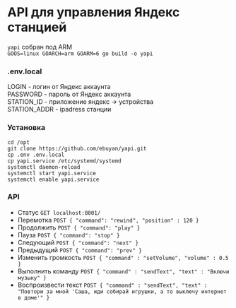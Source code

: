 <h1>API для управления Яндекс станцией</h1>

`yapi` собран под ARM \
`GOOS=linux GOARCH=arm GOARM=6 go build -o yapi`

<h3>.env.local</h3>

LOGIN - логин от Яндекс аккаунта \
PASSWORD - пароль от Яндекс аккаунта \
STATION_ID - приложение яндекс -> устройства \
STATION_ADDR - ipadress станции

<h3>Установка</h3>

`cd /opt` \
`git clone https://github.com/ebuyan/yapi.git` \
`cp .env .env.local` \
`cp yapi.service /etc/systemd/systemd` \
`systemctl daemon-reload` \
`systemctl start yapi.service` \
`systemctl enable yapi.service`

<h3>API</h3>

- Статус `GET localhost:8001/`
- Перемотка `POST {
    "command": "rewind",
    "position" : 120
}`
- Продолжить `POST {
    "command": "play"
}`
- Пауза `POST {
    "command": "stop"
}`
- Следующий `POST {
    "command": "next"
}`
- Предыдущий `POST {
    "command": "prev"
}`
- Изменить громкость `POST {
    "command" : "setVolume",
	"volume" : 0.5
}`
- Выполнить команду `POST {
    "command" : "sendText",
	"text" : "Включи музыку"
}`
- Воспроизвести текст `POST {
    "command" : "sendText",
	"text" : "Повтори за мной 'Саша, иди собирай игрушки, а то выключу интернет в доме'"
}`
